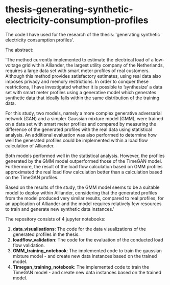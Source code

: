 # thesis-generating-synthetic-electricity-consumption-profiles
The code I have used for the research of the thesis: 'generating synthetic electricity consumption profiles'.

The abstract:

'The method currently implemented to estimate the electrical load of a low-voltage grid within Alliander, the largest utility company of the Netherlands, requires a large data set with smart meter profiles of real customers. Although this method provides satisfactory estimates, using real data also imposes privacy and memory restrictions. In order to conquer these restrictions, I have investigated whether it is possible to ’synthesize’ a data set with smart meter profiles using a generative model which generates synthetic data that ideally falls within the same distribution of the training data.

For this study, two models, namely a more complex generative adversarial network (GAN) and a simpler Gaussian mixture model (GMM), were trained on a data set with smart meter profiles and compared by measuring the difference of the generated profiles with the real data using statistical analysis. An additional evaluation was also performed to determine how well the generated profiles could be implemented within a load flow calculation of Alliander.

Both models performed well in the statistical analysis. However, the profiles generated by the GMM model outperformed those of the TimeGAN model. Furthermore, the result of the load flow calculation based on GMM profiles approximated the real load flow calculation better than a calculation based on the TimeGAN profiles.

Based on the results of the study, the GMM model seems to be a suitable model to deploy within Alliander, considering that the generated profiles from the model produced very similar results, compared to real profiles, for an application of Alliander and the model requires relatively few resources to train and generate new synthetic data instances.'

The repository consists of 4 jupyter notebooks:

1. **data_visualisations**: The code for the data visualizations of the generated profiles in the thesis. 
2. **loadflow_validation**: The code for the evaluation of the conducted load flow validation.
3. **GMM_training_notebook**: The implemented code to train the gaussian mixture model - and create new data instances based on the trained model.
4. **Timegan_training_notebook**: The implemented code to train the TimeGAN model - and create new data instances based on the trained model.

